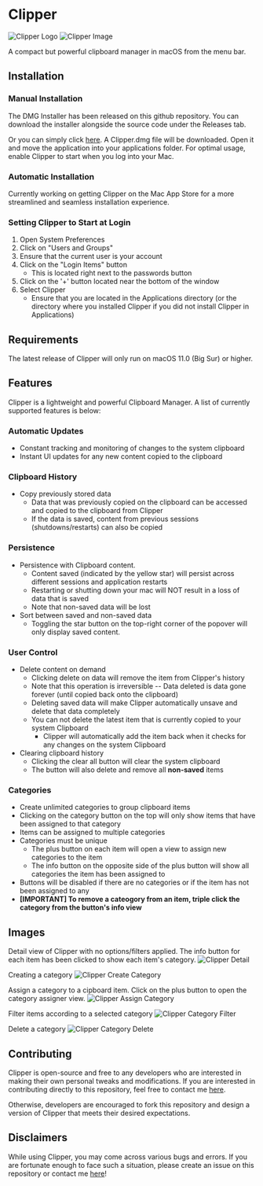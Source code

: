# Clipper
![Clipper Logo](./Clipper_Images/ClipperLogo.png "Clipper Logo")
![Clipper Image](./Clipper_Images/ClipperMain.png "Clipper In Action")

A compact but powerful clipboard manager in macOS from the menu bar.

## Installation
### Manual Installation
The DMG Installer has been released on this github repository. You can download the installer alongside the source code under the Releases tab.

Or you can simply click [here](https://github.com/AshwinChugh/Clipper/releases/tag/v2.0.0). A Clipper.dmg file will be downloaded. Open it and move the application into your applications folder. For optimal usage, enable Clipper to start when you log into your Mac.

### Automatic Installation
Currently working on getting Clipper on the Mac App Store for a more streamlined and seamless installation experience.

### Setting Clipper to Start at Login
1. Open System Preferences
2. Click on "Users and Groups"
3. Ensure that the current user is your account
4. Click on the "Login Items" button
   * This is located right next to the passwords button
5. Click on the '+' button located near the bottom of the window
6. Select Clipper
   * Ensure that you are located in the Applications directory (or the directory where you installed Clipper if you did not install Clipper in Applications)

## Requirements
The latest release of Clipper will only run on macOS 11.0 (Big Sur) or higher.

## Features
Clipper is a lightweight and powerful Clipboard Manager. A list of currently supported features is below:

### Automatic Updates
* Constant tracking and monitoring of changes to the system clipboard
* Instant UI updates for any new content copied to the clipboard

### Clipboard History
* Copy previously stored data
   * Data that was previously copied on the clipboard can be accessed and copied to the clipboard from Clipper
   * If the data is saved, content from previous sessions (shutdowns/restarts) can also be copied

### Persistence
* Persistence with Clipboard content.
   * Content saved (indicated by the yellow star) will persist across different sessions and application restarts
   * Restarting or shutting down your mac will NOT result in a loss of data that is saved
   * Note that non-saved data will be lost
* Sort between saved and non-saved data
   * Toggling the star button on the top-right corner of the popover will only display saved content.

### User Control
* Delete content on demand
   * Clicking delete on data will remove the item from Clipper's history
   * Note that this operation is irreversible -- Data deleted is data gone forever (until copied back onto the clipboard)
   * Deleting saved data will make Clipper automatically unsave and delete that data completely
   * You can not delete the latest item that is currently copied to your system Clipboard
      * Clipper will automatically add the item back when it checks for any changes on the system Clipboard
* Clearing clipboard history
   * Clicking the clear all button will clear the system clipboard
   * The button will also delete and remove all **non-saved** items

### Categories
* Create unlimited categories to group clipboard items
* Clicking on the category button on the top will only show items that have been assigned to that category
* Items can be assigned to multiple categories
* Categories must be unique
   * The plus button on each item will open a view to assign new categories to the item
   * The info button on the opposite side of the plus button will show all categories the item has been assigned to
* Buttons will be disabled if there are no categories or if the item has not been assigned to any
* **[IMPORTANT] To remove a cateogory from an item, triple click the category from the button's info view**

## Images
Detail view of Clipper with no options/filters applied.
The info button for each item has been clicked to show each item's category.
![Clipper Detail](./Clipper_Images/ClipperDetail.png)

Creating a category
![Clipper Create Category](./Clipper_Images/CreateCategoryImg.png)

Assign a category to a cipboard item. Click on the plus button to open the category assigner view.
![Clipper Assign Category](./Clipper_Images/CategoryAssignImg.png)

Filter items according to a selected category
![Clipper Category Filter](./Clipper_Images/CategoryFilterImg.png)

Delete a category
![Clipper Category Delete](./Clipper_Images/DeleteCategoryImg.png)

## Contributing
Clipper is open-source and free to any developers who are interested in making their own personal tweaks and modifications. If you are interested in contributing directly to this repository, feel free to contact me [here](https://www.ashwinc.me/#Contact).

Otherwise, developers are encouraged to fork this repository and design a version of Clipper that meets their desired expectations.

## Disclaimers
While using Clipper, you may come across various bugs and errors. If you are fortunate enough to face such a situation, please create an issue on this repository or contact me [here](https://www.ashwinc.me/#Contact)!
